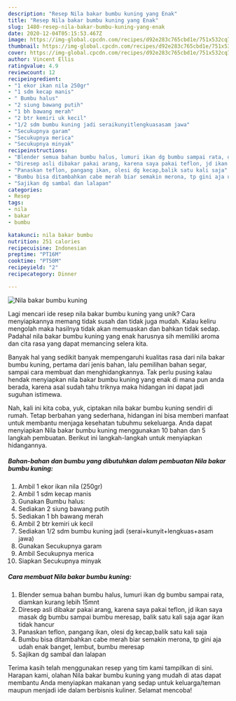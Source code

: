 ```yaml
---
description: "Resep Nila bakar bumbu kuning yang Enak"
title: "Resep Nila bakar bumbu kuning yang Enak"
slug: 1480-resep-nila-bakar-bumbu-kuning-yang-enak
date: 2020-12-04T05:15:53.467Z
image: https://img-global.cpcdn.com/recipes/d92e283c765cbd1e/751x532cq70/nila-bakar-bumbu-kuning-foto-resep-utama.jpg
thumbnail: https://img-global.cpcdn.com/recipes/d92e283c765cbd1e/751x532cq70/nila-bakar-bumbu-kuning-foto-resep-utama.jpg
cover: https://img-global.cpcdn.com/recipes/d92e283c765cbd1e/751x532cq70/nila-bakar-bumbu-kuning-foto-resep-utama.jpg
author: Vincent Ellis
ratingvalue: 4.9
reviewcount: 12
recipeingredient:
- "1 ekor ikan nila 250gr"
- "1 sdm kecap manis"
- " Bumbu halus"
- "2 siung bawang putih"
- "1 bh bawang merah"
- "2 btr kemiri uk kecil"
- "1/2 sdm bumbu kuning jadi seraikunyitlengkuasasam jawa"
- "Secukupnya garam"
- "Secukupnya merica"
- "Secukupnya minyak"
recipeinstructions:
- "Blender semua bahan bumbu halus, lumuri ikan dg bumbu sampai rata, diamkan kurang lebih 15mnt"
- "Diresep asli dibakar pakai arang, karena saya pakai teflon, jd ikan saya masak dg bumbu sampai bumbu meresap, balik satu kali saja agar ikan tidak hancur"
- "Panaskan teflon, pangang ikan, olesi dg kecap,balik satu kali saja"
- "Bumbu bisa ditambahkan cabe merah biar semakin merona, tp gini aja udah enak banget, lembut, bumbu meresap"
- "Sajikan dg sambal dan lalapan"
categories:
- Resep
tags:
- nila
- bakar
- bumbu

katakunci: nila bakar bumbu 
nutrition: 251 calories
recipecuisine: Indonesian
preptime: "PT16M"
cooktime: "PT50M"
recipeyield: "2"
recipecategory: Dinner

---
```



![Nila bakar bumbu kuning](https://img-global.cpcdn.com/recipes/d92e283c765cbd1e/751x532cq70/nila-bakar-bumbu-kuning-foto-resep-utama.jpg)

Lagi mencari ide resep nila bakar bumbu kuning yang unik? Cara menyiapkannya memang tidak susah dan tidak juga mudah. Kalau keliru mengolah maka hasilnya tidak akan memuaskan dan bahkan tidak sedap. Padahal nila bakar bumbu kuning yang enak harusnya sih memiliki aroma dan cita rasa yang dapat memancing selera kita.

Banyak hal yang sedikit banyak mempengaruhi kualitas rasa dari nila bakar bumbu kuning, pertama dari jenis bahan, lalu pemilihan bahan segar, sampai cara membuat dan menghidangkannya. Tak perlu pusing kalau hendak menyiapkan nila bakar bumbu kuning yang enak di mana pun anda berada, karena asal sudah tahu triknya maka hidangan ini dapat jadi suguhan istimewa.




Nah, kali ini kita coba, yuk, ciptakan nila bakar bumbu kuning sendiri di rumah. Tetap berbahan yang sederhana, hidangan ini bisa memberi manfaat untuk membantu menjaga kesehatan tubuhmu sekeluarga. Anda dapat menyiapkan Nila bakar bumbu kuning menggunakan 10 bahan dan 5 langkah pembuatan. Berikut ini langkah-langkah untuk menyiapkan hidangannya.

<!--inarticleads1-->

##### Bahan-bahan dan bumbu yang dibutuhkan dalam pembuatan Nila bakar bumbu kuning:

1. Ambil 1 ekor ikan nila (250gr)
1. Ambil 1 sdm kecap manis
1. Gunakan  Bumbu halus:
1. Sediakan 2 siung bawang putih
1. Sediakan 1 bh bawang merah
1. Ambil 2 btr kemiri uk kecil
1. Sediakan 1/2 sdm bumbu kuning jadi (serai+kunyit+lengkuas+asam jawa)
1. Gunakan Secukupnya garam
1. Ambil Secukupnya merica
1. Siapkan Secukupnya minyak




<!--inarticleads2-->

##### Cara membuat Nila bakar bumbu kuning:

1. Blender semua bahan bumbu halus, lumuri ikan dg bumbu sampai rata, diamkan kurang lebih 15mnt
1. Diresep asli dibakar pakai arang, karena saya pakai teflon, jd ikan saya masak dg bumbu sampai bumbu meresap, balik satu kali saja agar ikan tidak hancur
1. Panaskan teflon, pangang ikan, olesi dg kecap,balik satu kali saja
1. Bumbu bisa ditambahkan cabe merah biar semakin merona, tp gini aja udah enak banget, lembut, bumbu meresap
1. Sajikan dg sambal dan lalapan




Terima kasih telah menggunakan resep yang tim kami tampilkan di sini. Harapan kami, olahan Nila bakar bumbu kuning yang mudah di atas dapat membantu Anda menyiapkan makanan yang sedap untuk keluarga/teman maupun menjadi ide dalam berbisnis kuliner. Selamat mencoba!
